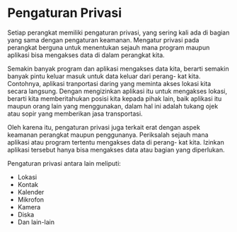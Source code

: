# Pengaturan Privasi

Setiap perangkat memiliki pengaturan privasi, yang sering kali ada di bagian yang sama dengan pengaturan keamanan. Mengatur privasi pada perangkat berguna untuk menentukan sejauh mana program maupun aplikasi bisa mengakses data di dalam perangkat kita.

Semakin banyak program dan aplikasi mengakses data kita, berarti semakin banyak pintu keluar masuk untuk data keluar dari perang- kat kita. Contohnya, aplikasi tranportasi daring yang meminta akses lokasi kita secara langsung. Dengan mengizinkan aplikasi itu untuk mengakses lokasi, berarti kita memberitahukan posisi kita kepada pihak lain, baik aplikasi itu maupun orang lain yang menggunakan, dalam hal ini adalah tukang ojek atau sopir yang memberikan jasa transportasi.

Oleh karena itu, pengaturan privasi juga terkait erat dengan aspek keamanan perangkat maupun penggunanya. Periksalah sejauh mana aplikasi atau program tertentu mengakses data di perang- kat kita. Izinkan aplikasi tersebut hanya bisa mengakses data atau bagian yang diperlukan.

Pengaturan privasi antara lain meliputi:

- Lokasi
- Kontak
- Kalender
- Mikrofon
- Kamera
- Diska
- Dan lain-lain
